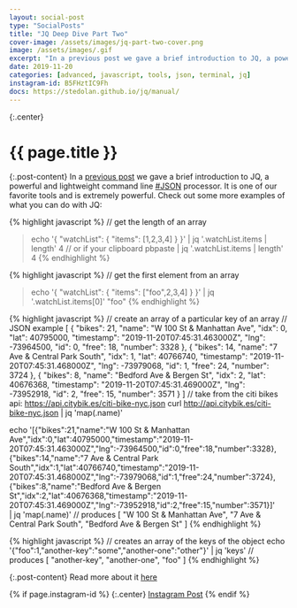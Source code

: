 ```yaml
---
layout: social-post
type: "SocialPosts"
title: "JQ Deep Dive Part Two"
cover-image: /assets/images/jq-part-two-cover.png
image: /assets/images/.gif
excerpt: "In a previous post we gave a brief introduction to JQ, a powerful and lightweight command line JSON processor. It is one of our favorite tools and is extremely powerful."
date: 2019-11-20
categories: [advanced, javascript, tools, json, terminal, jq]
instagram-id: B5FHztIC9Fh
docs: https://stedolan.github.io/jq/manual/
---
```

{:.center}
# {{ page.title }}

{:.post-content}
In a [previous post](/social-posts/jq-introduction) we gave a brief introduction to JQ, a powerful and lightweight
command line [#JSON](/tags/json) processor. It is one of our favorite tools and is extremely powerful.
Check out some more examples of what you can do with JQ:

{% highlight javascript %}
// get the length of an array
> echo '{ "watchList": { "items": [1,2,3,4] } }' | jq '.watchList.items | length'
4
// or if your clipboard
> pbpaste | jq '.watchList.items | length'
4
{% endhighlight %}

{% highlight javascript %}
// get the first element from an array
> echo '{ "watchList": { "items": ["foo",2,3,4] } }' | jq '.watchList.items[0]'
"foo"
{% endhighlight %}

{% highlight javascript %}
// create an array of a particular key of an array
// JSON example
[
  {
    "bikes": 21,
    "name": "W 100 St & Manhattan Ave",
    "idx": 0,
    "lat": 40795000,
    "timestamp": "2019-11-20T07:45:31.463000Z",
    "lng": -73964500,
    "id": 0,
    "free": 18,
    "number": 3328
  },
  {
    "bikes": 14,
    "name": "7 Ave & Central Park South",
    "idx": 1,
    "lat": 40766740,
    "timestamp": "2019-11-20T07:45:31.468000Z",
    "lng": -73979068,
    "id": 1,
    "free": 24,
    "number": 3724
  },
  {
    "bikes": 8,
    "name": "Bedford Ave & Bergen St",
    "idx": 2,
    "lat": 40676368,
    "timestamp": "2019-11-20T07:45:31.469000Z",
    "lng": -73952918,
    "id": 2,
    "free": 15,
    "number": 3571
  }
]
// take from the citi bikes api: https://api.citybik.es/citi-bike-nyc.json
curl http://api.citybik.es/citi-bike-nyc.json | jq 'map(.name)'

echo '[{"bikes":21,"name":"W 100 St & Manhattan Ave","idx":0,"lat":40795000,"timestamp":"2019-11-20T07:45:31.463000Z","lng":-73964500,"id":0,"free":18,"number":3328},{"bikes":14,"name":"7 Ave & Central Park South","idx":1,"lat":40766740,"timestamp":"2019-11-20T07:45:31.468000Z","lng":-73979068,"id":1,"free":24,"number":3724},{"bikes":8,"name":"Bedford Ave & Bergen St","idx":2,"lat":40676368,"timestamp":"2019-11-20T07:45:31.469000Z","lng":-73952918,"id":2,"free":15,"number":3571}]' \
| jq 'map(.name)'
// produces
[
  "W 100 St & Manhattan Ave",
  "7 Ave & Central Park South",
  "Bedford Ave & Bergen St"
]
{% endhighlight %}

{% highlight javascript %}
// creates an array of the keys of the object
echo '{"foo":1,"another-key":"some","another-one":"other"}' | jq 'keys'
// produces
[
  "another-key",
  "another-one",
  "foo"
]
{% endhighlight %}

{:.post-content}
Read more about it <a href="{{page.docs}}" target="_blank">here</a>

{% if page.instagram-id %}
{:.center}
<a class="insta-link" href="https://www.instagram.com/p/{{page.instagram-id}}" target="_blank">Instagram Post</a>
{% endif %}
